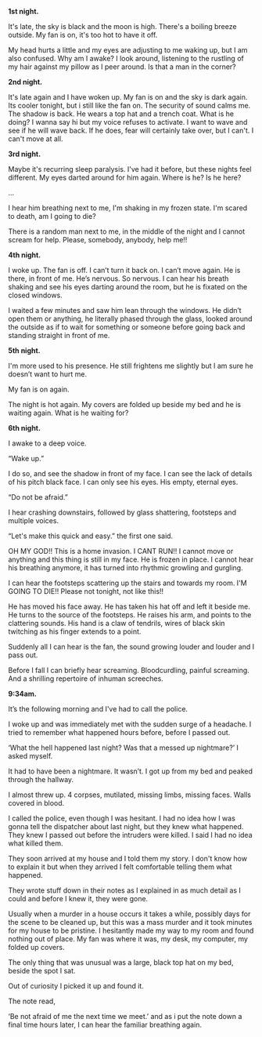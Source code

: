 **1st night.**

It's late, the sky is black and the moon is high. There's a boiling breeze outside. My fan is on, it's too hot to have it off.

My head hurts a little and my eyes are adjusting to me waking up, but I am also confused. Why am I awake? I look around, listening to the rustling of my hair against my pillow as I peer around. Is that a man in the corner?

**2nd night.**

It's late again and I have woken up. My fan is on and the sky is dark again. Its cooler tonight, but i still like the fan on. The security of sound calms me. The shadow is back. He wears a top hat and a trench coat. What is he doing? I wanna say hi but my voice refuses to activate. I want to wave and see if he will wave back. If he does, fear will certainly take over, but I can't. I can't move at all.

**3rd night.**

Maybe it's recurring sleep paralysis. I've had it before, but these nights feel different. My eyes darted around for him again. Where is he? Is he here?

...

I hear him breathing next to me, I'm shaking in my frozen state. I'm scared to death, am I going to die?

There is a random man next to me, in the middle of the night and I cannot scream for help. Please, somebody, anybody, help me!!

**4th night.**

I woke up. The fan is off. I can’t turn it back on. I can’t move again. He is there, in front of me. He’s nervous. So nervous. I can hear his breath shaking and see his eyes darting around the room, but he is fixated on the closed windows.

I waited a few minutes and saw him lean through the windows. He didn’t open them or anything, he literally phased through the glass, looked around the outside as if to wait for something or someone before going back and standing straight in front of me.

**5th night.**

I'm more used to his presence. He still frightens me slightly but I am sure he doesn’t want to hurt me.

My fan is on again.

The night is hot again. My covers are folded up beside my bed and he is waiting again. What is he waiting for?

**6th night.**

I awake to a deep voice.

“Wake up.”

I do so, and see the shadow in front of my face. I can see the lack of details of his pitch black face. I can only see his eyes. His empty, eternal eyes.

“Do not be afraid.”

I hear crashing downstairs, followed by glass shattering, footsteps and multiple voices.

“Let's make this quick and easy.” the first one said.

OH MY GOD!! This is a home invasion. I CANT RUN!! I cannot move or anything and this thing is still in my face. He is frozen in place. I cannot hear his breathing anymore, it has turned into rhythmic growling and gurgling.

I can hear the footsteps scattering up the stairs and towards my room. I'M GOING TO DIE!! Please not tonight, not like this!!

He has moved his face away. He has taken his hat off and left it beside me. He turns to the source of the footsteps. He raises his arm, and points to the clattering sounds. His hand is a claw of tendrils, wires of black skin twitching as his finger extends to a point.

Suddenly all I can hear is the fan, the sound growing louder and louder and I pass out.

Before I fall I can briefly hear screaming. Bloodcurdling, painful screaming. And a shrilling repertoire of inhuman screeches.

**9:34am.**

It’s the following morning and I've had to call the police.

I woke up and was immediately met with the sudden surge of a headache. I tried to remember what happened hours before, before I passed out.

‘What the hell happened last night? Was that a messed up nightmare?’ I asked myself.

It had to have been a nightmare. It wasn’t. I got up from my bed and peaked through the hallway.

I almost threw up. 4 corpses, mutilated, missing limbs, missing faces. Walls covered in blood.

I called the police, even though I was hesitant. I had no idea how I was gonna tell the dispatcher about last night, but they knew what happened. They knew I passed out before the intruders were killed. I said I had no idea what killed them.

They soon arrived at my house and I told them my story. I don't know how to explain it but when they arrived I felt comfortable telling them what happened.

They wrote stuff down in their notes as I explained in as much detail as I could and before I knew it, they were gone.

Usually when a murder in a house occurs it takes a while, possibly days for the scene to be cleaned up, but this was a mass murder and it took minutes for my house to be pristine. I hesitantly made my way to my room and found nothing out of place. My fan was where it was, my desk, my computer, my folded up covers.

The only thing that was unusual was a large, black top hat on my bed, beside the spot I sat.

Out of curiosity I picked it up and found it.

The note read,

‘Be not afraid of me the next time we meet.’ and as i put the note down a final time hours later, I can hear the familiar breathing again.